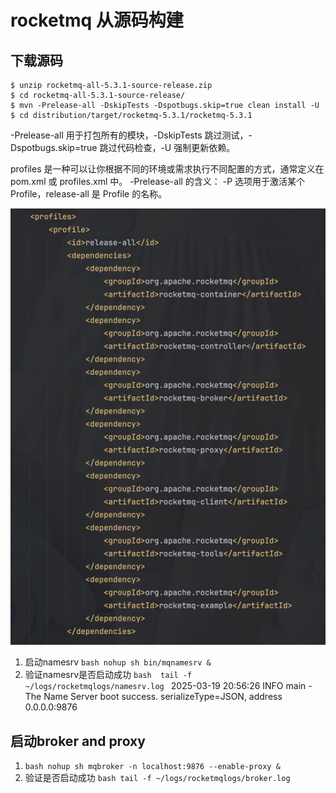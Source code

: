 # rocketmq 从源码构建 


## 下载源码
```shell
$ unzip rocketmq-all-5.3.1-source-release.zip
$ cd rocketmq-all-5.3.1-source-release/
$ mvn -Prelease-all -DskipTests -Dspotbugs.skip=true clean install -U
$ cd distribution/target/rocketmq-5.3.1/rocketmq-5.3.1
```

-Prelease-all 用于打包所有的模块，-DskipTests 跳过测试，-Dspotbugs.skip=true 跳过代码检查，-U 强制更新依赖。

profiles 是一种可以让你根据不同的环境或需求执行不同配置的方式，通常定义在 pom.xml 或 profiles.xml 中。
-Prelease-all 的含义： -P 选项用于激活某个 Profile，release-all 是 Profile 的名称。

![img.png](assets/profile.png)

1. 启动namesrv ```bash nohup sh bin/mqnamesrv &```
2. 验证namesrv是否启动成功 ```bash  tail -f ~/logs/rocketmqlogs/namesrv.log ```
2025-03-19 20:56:26 INFO main - The Name Server boot success. serializeType=JSON, address 0.0.0.0:9876

## 启动broker and proxy 
1. ```bash nohup sh mqbroker -n localhost:9876 --enable-proxy & ```
2. 验证是否启动成功 ```bash tail -f ~/logs/rocketmqlogs/broker.log```
